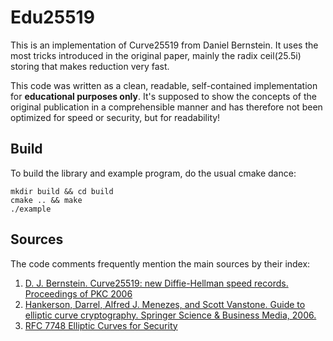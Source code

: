 # Edu25519
This is an implementation of Curve25519 from Daniel Bernstein.
It uses the most tricks introduced in the original paper, mainly the radix ceil(25.5i) storing that makes reduction very fast.

This code was written as a clean, readable, self-contained implementation for **educational purposes only**.
It's supposed to show the concepts of the original publication in a comprehensible manner and 
has therefore not been optimized for speed or security, but for readability!

## Build
To build the library and example program, do the usual cmake dance:

```
mkdir build && cd build
cmake .. && make
./example
```

## Sources
The code comments frequently mention the main sources by their index:

1. [D. J. Bernstein. Curve25519: new Diffie-Hellman speed records. Proceedings of PKC 2006](https://cr.yp.to/ecdh/curve25519-20060209.pdf)
2. [Hankerson, Darrel, Alfred J. Menezes, and Scott Vanstone. Guide to elliptic curve cryptography. Springer Science & Business Media, 2006.](https://dl.acm.org/doi/book/10.5555/940321)
3. [RFC 7748 Elliptic Curves for Security](https://tools.ietf.org/html/rfc7748)

